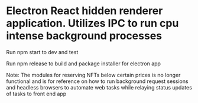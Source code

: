 # Electron React hidden renderer application. Utilizes IPC to run cpu intense background processes

Run npm start to dev and test

Run npm release to build and package installer for electron app

Note: The modules for reserving NFTs below certain prices is no longer functional and is for reference on how to run background request sessions and headless browsers to automate web tasks while relaying status updates of tasks to front end app
